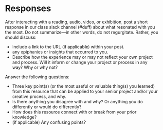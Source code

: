 # Responses

After interacting with a reading, audio, video, or exhibition, post a short response in our class slack channel (#duff) about what resonated with you the most. Do not summarize—in other words, do not regurgitate. Rather, you should discuss:

* Include a link to the URL (if applicable) within your post.
* any epiphanies or insights that occurred to you.&#x20;
* Describe how the experience may or may not reflect your own project and process. Will it inform or change your project or process in any way? Why or why not?

Answer the following questions:

* Three key point(s) (or the most useful or valuable thing(s) you learned) from this resource that can be applied to your senior project and/or your creative process, and why.
* Is there anything you disagree with and why? Or anything you do differently or would do differently?
* How does this resource connect with or break from your prior knowledge?&#x20;
* (if applicable) Any confusing points?&#x20;
